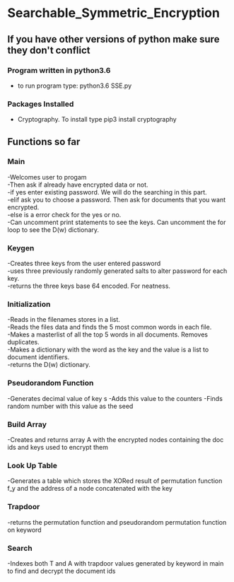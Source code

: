 # Searchable_Symmetric_Encryption

## If you have other versions of python make sure they don't conflict

### Program written in python3.6
- to run program type: python3.6 SSE.py  

### Packages Installed  
- Cryptography. To install type pip3 install cryptography

## Functions so far

### Main
-Welcomes user to progam  
-Then ask if already have encrypted data or not.  
-if yes enter existing password. We will do the searching in this part.  
-elif ask you to choose a password. Then ask for documents that you want encrypted.  
-else is a error check for the yes or no.  
-Can uncomment print statements to see the keys. Can uncomment the for loop to see the D(w) dictionary.  

### Keygen
-Creates three keys from the user entered password  
-uses three previously randomly generated salts to alter password for each key.  
-returns the three keys base 64 encoded. For neatness.  

### Initialization
-Reads in the filenames stores in a list.  
-Reads the files data and finds the 5 most common words in each file.  
-Makes a masterlist of all the top 5 words in all documents. Removes duplicates.  
-Makes a dictionary with the word as the key and the value is a list to document identifiers.  
-returns the D(w) dictionary.  

### Pseudorandom Function
-Generates decimal value of key s
-Adds this value to the counters
-Finds random number with this value as the seed

### Build Array
-Creates and returns array A with the encrypted nodes containing the doc ids and keys used to 
encrypt them

### Look Up Table
-Generates a table which stores the XORed result of permutation
function f_y and the address of a node concatenated with the key

### Trapdoor
-returns the permutation function
and pseudorandom permutation function on keyword

### Search
-Indexes both T and A with trapdoor values generated by keyword 
in main to find and decrypt the document ids




